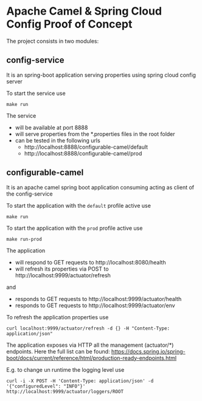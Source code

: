 Apache Camel & Spring Cloud Config Proof of Concept
===================================================

The project consists in two modules:

## config-service
It is an spring-boot application serving properties using spring cloud config server

To start the service use

    make run

The service 
- will be available at port 8888
- will serve properties from the *.properties files in the root folder
- can be tested in the following urls 
  - http://localhost:8888/configurable-camel/default
  - http://localhost:8888/configurable-camel/prod
    
## configurable-camel
It is an apache camel spring boot application consuming acting as client of the config-service 

To start the application with the `default` profile active use

    make run

To start the application with the `prod` profile active use

    make run-prod

The application
- will respond to GET requests to http://localhost:8080/health
- will refresh its properties via POST to http://localhost:9999/actuator/refresh

and
- responds to GET requests to http://localhost:9999/actuator/health
- responds to GET requests to http://localhost:9999/actuator/env

To refresh the application properties use

    curl localhost:9999/actuator/refresh -d {} -H "Content-Type: application/json"

The application exposes via HTTP all the management (actuator/*) endpoints.
Here the full list can be found: https://docs.spring.io/spring-boot/docs/current/reference/html/production-ready-endpoints.html

E.g. to change un runtime the logging level use

    curl -i -X POST -H 'Content-Type: application/json' -d '{"configuredLevel": "INFO"}' http://localhost:9999/actuator/loggers/ROOT